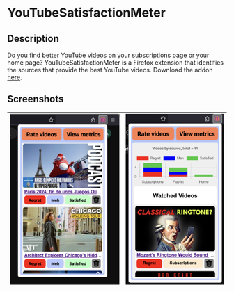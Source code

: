 # YouTubeSatisfactionMeter
## Description
Do you find better YouTube videos on your subscriptions page or your home page? YouTubeSatisfactionMeter is a Firefox extension that identifies the sources that provide the best YouTube videos. Download the addon [here](https://addons.mozilla.org/en-US/firefox/addon/youtubesatisfactionmeter/).

## Screenshots
| ![](screenshots/image1.png) | ![](screenshots/image2.png) |
|---------------------------|---------------------------|
